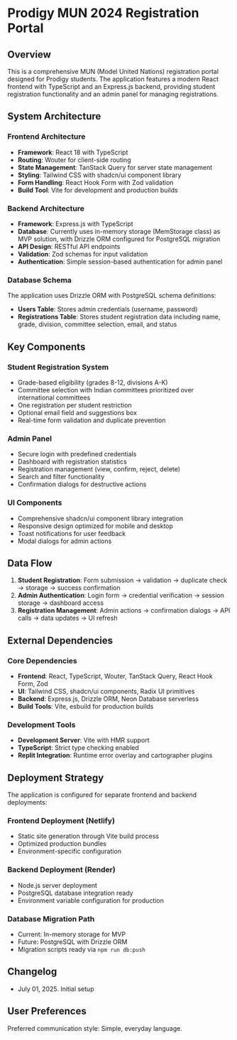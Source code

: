 # Prodigy MUN 2024 Registration Portal

## Overview

This is a comprehensive MUN (Model United Nations) registration portal designed for Prodigy students. The application features a modern React frontend with TypeScript and an Express.js backend, providing student registration functionality and an admin panel for managing registrations.

## System Architecture

### Frontend Architecture
- **Framework**: React 18 with TypeScript
- **Routing**: Wouter for client-side routing
- **State Management**: TanStack Query for server state management
- **Styling**: Tailwind CSS with shadcn/ui component library
- **Form Handling**: React Hook Form with Zod validation
- **Build Tool**: Vite for development and production builds

### Backend Architecture
- **Framework**: Express.js with TypeScript
- **Database**: Currently uses in-memory storage (MemStorage class) as MVP solution, with Drizzle ORM configured for PostgreSQL migration
- **API Design**: RESTful API endpoints
- **Validation**: Zod schemas for input validation
- **Authentication**: Simple session-based authentication for admin panel

### Database Schema
The application uses Drizzle ORM with PostgreSQL schema definitions:
- **Users Table**: Stores admin credentials (username, password)
- **Registrations Table**: Stores student registration data including name, grade, division, committee selection, email, and status

## Key Components

### Student Registration System
- Grade-based eligibility (grades 8-12, divisions A-K)
- Committee selection with Indian committees prioritized over international committees
- One registration per student restriction
- Optional email field and suggestions box
- Real-time form validation and duplicate prevention

### Admin Panel
- Secure login with predefined credentials
- Dashboard with registration statistics
- Registration management (view, confirm, reject, delete)
- Search and filter functionality
- Confirmation dialogs for destructive actions

### UI Components
- Comprehensive shadcn/ui component library integration
- Responsive design optimized for mobile and desktop
- Toast notifications for user feedback
- Modal dialogs for admin actions

## Data Flow

1. **Student Registration**: Form submission → validation → duplicate check → storage → success confirmation
2. **Admin Authentication**: Login form → credential verification → session storage → dashboard access
3. **Registration Management**: Admin actions → confirmation dialogs → API calls → data updates → UI refresh

## External Dependencies

### Core Dependencies
- **Frontend**: React, TypeScript, Wouter, TanStack Query, React Hook Form, Zod
- **UI**: Tailwind CSS, shadcn/ui components, Radix UI primitives
- **Backend**: Express.js, Drizzle ORM, Neon Database serverless
- **Build Tools**: Vite, esbuild for production builds

### Development Tools
- **Development Server**: Vite with HMR support
- **TypeScript**: Strict type checking enabled
- **Replit Integration**: Runtime error overlay and cartographer plugins

## Deployment Strategy

The application is configured for separate frontend and backend deployments:

### Frontend Deployment (Netlify)
- Static site generation through Vite build process
- Optimized production bundles
- Environment-specific configuration

### Backend Deployment (Render)
- Node.js server deployment
- PostgreSQL database integration ready
- Environment variable configuration for production

### Database Migration Path
- Current: In-memory storage for MVP
- Future: PostgreSQL with Drizzle ORM
- Migration scripts ready via `npm run db:push`

## Changelog
- July 01, 2025. Initial setup

## User Preferences

Preferred communication style: Simple, everyday language.